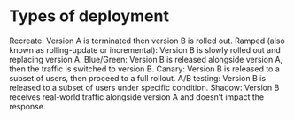 # Types of deployment


Recreate: 
  Version A is terminated then version B is rolled out.
Ramped (also known as rolling-update or incremental): 
  Version B is slowly rolled out and replacing version A.
Blue/Green: 
  Version B is released alongside version A, then the traffic is switched to version B.
Canary: 
  Version B is released to a subset of users, then proceed to a full rollout.
A/B testing: 
  Version B is released to a subset of users under specific condition.
Shadow: 
  Version B receives real-world traffic alongside version A and doesn’t impact the response.



